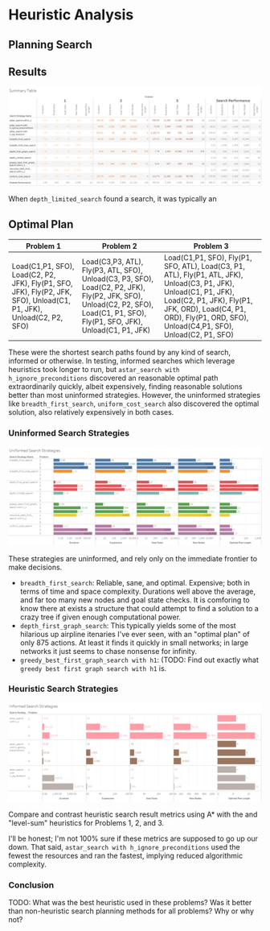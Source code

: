 # Heuristic Analysis
## Planning Search

## Results

![](images/SummaryTable.png)

When `depth_limited_search` found a search, it was typically an 

## Optimal Plan


| Problem 1                                                                                                       | Problem 2                                                                                                                                                              | Problem 3                                                                                                                                                                                                                      |
|-----------------------------------------------------------------------------------------------------------------|------------------------------------------------------------------------------------------------------------------------------------------------------------------------|--------------------------------------------------------------------------------------------------------------------------------------------------------------------------------------------------------------------------------|
| Load(C1,P1, SFO), Load(C2, P2, JFK), Fly(P1, SFO, JFK), Fly(P2, JFK, SFO), Unload(C1, P1, JFK), Unload(C2, P2, SFO) | Load(C3,P3, ATL), Fly(P3, ATL, SFO), Unload(C3, P3, SFO), Load(C2, P2, JFK), Fly(P2, JFK, SFO), Unload(C2, P2, SFO), Load(C1, P1, SFO), Fly(P1, SFO, JFK), Unload(C1, P1, JFK) | Load(C1,P1, SFO), Fly(P1, SFO, ATL), Load(C3, P1, ATL), Fly(P1, ATL, JFK), Unload(C3, P1, JFK), Unload(C1, P1, JFK), Load(C2, P1, JFK), Fly(P1, JFK, ORD), Load(C4, P1, ORD), Fly(P1, ORD, SFO), Unload(C4,P1, SFO), Unload(C2, P1, SFO) |

These were the shortest search paths found by any kind of search, informed or otherwise. In testing, informed searches which leverage heuristics took longer to run, but `astar_search with h_ignore_preconditions` discovered an reasonable optimal path extraordinarily quickly, albeit expensively, finding reasonable solutions better than most uninformed strategies. However, the uninformed strategies like `breadth_first_search`, `uniform_cost_search` also discovered the optimal solution, also relatively expensively in both cases. 

### Uninformed Search Strategies

![](images/UniformedStrategies.png)

These strategies are uninformed, and rely only on the immediate frontier to make decisions. 

* `breadth_first_search`: Reliable, sane, and optimal. Expensive; both in terms of time and space complexity. Durations well above the average, and far too many new nodes and goal state checks. It is comforing to know there at exists a structure that could attempt to find a solution to a crazy tree if given enough computational power. 
* `depth_first_graph_search`: This typically yields some of the most hilarious up airpline itenaries I've ever seen, with an "optimal plan" of only 875 actions. At least it finds it quickly in small networks; in large networks it just seems to chase nonsense for infinity. 
*  `greedy_best_first_graph_search with h1`: (TODO: Find out exactly what `greedy best first graph search with h1` is. 


### Heuristic Search Strategies

![](images/InformedStrategies.png)

Compare and contrast heuristic search result metrics using A* with the and "level-sum" heuristics for Problems 1, 2, and 3.

I'll be honest; I'm not 100% sure if these metrics are supposed to go up our down. That said, `astar_search with h_ignore_preconditions` used the fewest the resources and ran the fastest, implying reduced algorithmic complexity.   

### Conclusion
TODO: What was the best heuristic used in these problems? Was it better than non-heuristic search planning methods for all problems? Why or why not?

